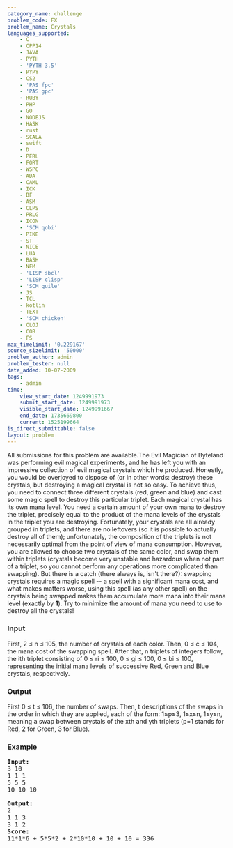 ```yaml
---
category_name: challenge
problem_code: FX
problem_name: Crystals
languages_supported:
    - C
    - CPP14
    - JAVA
    - PYTH
    - 'PYTH 3.5'
    - PYPY
    - CS2
    - 'PAS fpc'
    - 'PAS gpc'
    - RUBY
    - PHP
    - GO
    - NODEJS
    - HASK
    - rust
    - SCALA
    - swift
    - D
    - PERL
    - FORT
    - WSPC
    - ADA
    - CAML
    - ICK
    - BF
    - ASM
    - CLPS
    - PRLG
    - ICON
    - 'SCM qobi'
    - PIKE
    - ST
    - NICE
    - LUA
    - BASH
    - NEM
    - 'LISP sbcl'
    - 'LISP clisp'
    - 'SCM guile'
    - JS
    - TCL
    - kotlin
    - TEXT
    - 'SCM chicken'
    - CLOJ
    - COB
    - FS
max_timelimit: '0.229167'
source_sizelimit: '50000'
problem_author: admin
problem_tester: null
date_added: 10-07-2009
tags:
    - admin
time:
    view_start_date: 1249991973
    submit_start_date: 1249991973
    visible_start_date: 1249991667
    end_date: 1735669800
    current: 1525199664
is_direct_submittable: false
layout: problem
---
```

All submissions for this problem are available.The Evil Magician of Byteland was performing evil magical experiments, and he has left you with an impressive collection of evil magical crystals which he produced. Honestly, you would be overjoyed to dispose of (or in other words: destroy) these crystals, but destroying a magical crystal is not so easy. To achieve thus, you need to connect three different crystals (red, green and blue) and cast some magic spell to destroy this particular triplet. Each magical crystal has its own mana level. You need a certain amount of your own mana to destroy the triplet, precisely equal to the product of the mana levels of the crystals in the triplet you are destroying. Fortunately, your crystals are all already grouped in triplets, and there are no leftovers (so it is possible to actually destroy all of them); unfortunately, the composition of the triplets is not necessarily optimal from the point of view of mana consumption. However, you are allowed to choose two crystals of the same color, and swap them within triplets (crystals become very unstable and hazardous when not part of a triplet, so you cannot perform any operations more complicated than swapping). But there is a catch (there always is, isn't there?): swapping crystals requires a magic spell -- a spell with a significant mana cost, and what makes matters worse, using this spell (as any other spell) on the crystals being swapped makes them accumulate more mana into their mana level (exactly by **1**). Try to minimize the amount of mana you need to use to destroy all the crystals!

### Input

First, 2 ≤ n ≤ 105, the number of crystals of each color. Then, 0 ≤ c ≤ 104, the mana cost of the swapping spell. After that, n triplets of integers follow, the ith triplet consisting of 0 ≤ ri ≤ 100, 0 ≤ gi ≤ 100, 0 ≤ bi ≤ 100, representing the initial mana levels of successive Red, Green and Blue crystals, respectively.

### Output

First 0 ≤ t ≤ 106, the number of swaps. Then, t descriptions of the swaps in the order in which they are applied, each of the form: 1≤p≤3, 1≤x≤n, 1≤y≤n, meaning a swap between crystals of the xth and yth triplets (p=1 stands for Red, 2 for Green, 3 for Blue).

### Example

<pre><strong>Input:</strong>
3 10
1 1 1
5 5 5
10 10 10

<strong>Output:</strong>
2
1 1 3
3 1 2
<strong>Score:</strong>
11*1*6 + 5*5*2 + 2*10*10 + 10 + 10 = 336
</pre>